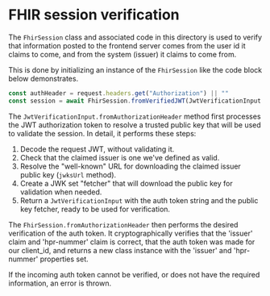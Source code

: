 FHIR session verification
=========================

The `FhirSession` class and associated code in this directory is used to verify that information posted to the frontend 
server comes from the user id it claims to come, and from the system (issuer) it claims to come from.

This is done by initializing an instance of the `FhirSession` like the code block below demonstrates.
```typescript
const authHeader = request.headers.get("Authorization") || ""
const session = await FhirSession.fromVerifiedJWT(JwtVerificationInput.fromAuthorizationHeader(authHeader))
```

The `JwtVerificationInput.fromAuthorizationHeader` method first processes the JWT authorization token to resolve a trusted 
public key that will be used to validate the session. In detail, it performs these steps:

1. Decode the request JWT, without validating it.
2. Check that the claimed issuer is one we've defined as valid.
3. Resolve the "well-known" URL for downloading the claimed issuer public key (`jwksUrl` method).
4. Create a JWK set "fetcher" that will download the public key for validation when needed.
5. Return a `JwtVerificationInput` with the auth token string and the public key fetcher, ready to be used for verification.

The `FhirSession.fromAuthorizationHeader` then performs the desired verification of the auth token. It cryptographically
verifies that the 'issuer' claim and 'hpr-nummer' claim is correct, that the auth token was made for our client_id, and 
returns a new class instance with the 'issuer' and 'hpr-nummer' properties set.

If the incoming auth token cannot be verified, or does not have the required information, an error is thrown.
